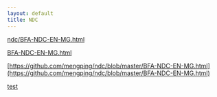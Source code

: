```yaml
---
layout: default
title: NDC
---
```



[ndc/BFA-NDC-EN-MG.html](ndc/BFA-NDC-EN-MG.html)


[BFA-NDC-EN-MG.html](BFA-NDC-EN-MG.html)


[https://github.com/mengping/ndc/blob/master/BFA-NDC-EN-MG.html](https://github.com/mengping/ndc/blob/master/BFA-NDC-EN-MG.html)


[test](mengping/ndc/BFA-NDC-EN-MG.html)

